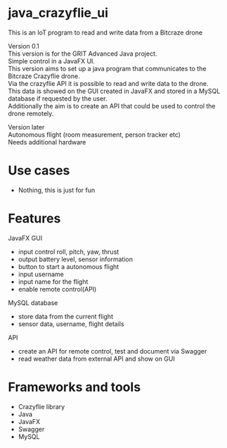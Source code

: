 # java_crazyflie_ui

This is an IoT program to read and write data from a Bitcraze drone  

Version 0.1  
This version is for the GRIT Advanced Java project.  
Simple control in a JavaFX UI.  
This version aims to set up a java program that communicates to the Bitcraze Crazyflie drone.  
Via the crazyflie API it is possible to read and write data to the drone.  
This data is showed on the GUI created in JavaFX and stored in a MySQL database if requested by the user.  
Additionally the aim is to create an API that could be used to control the drone remotely.  

Version later  
Autonomous flight (room measurement, person tracker etc)  
Needs additional hardware  

# Use cases
- Nothing, this is just for fun

# Features
JavaFX GUI
- input control roll, pitch, yaw, thrust
- output battery level, sensor information
- button to start a autonomous flight
- input username
- input name for the flight
- enable remote control(API)

MySQL database
- store data from the current flight
- sensor data, username, flight details

API
- create an API for remote control, test and document via Swagger
- read weather data from external API and show on GUI

# Frameworks and tools
- Crazyflie library
- Java
- JavaFX
- Swagger
- MySQL
